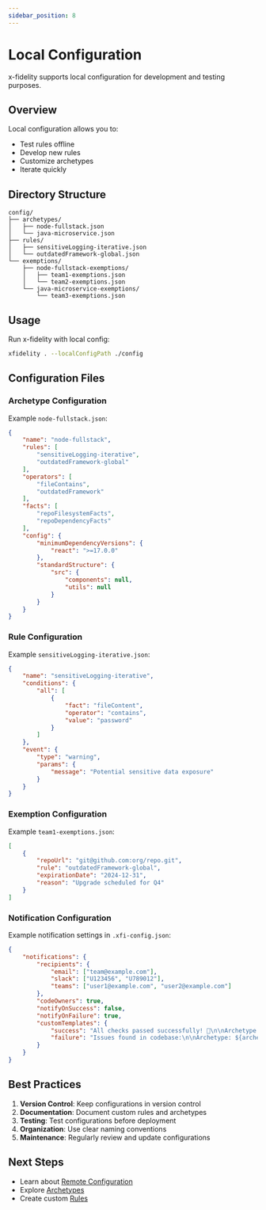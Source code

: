 ```yaml
---
sidebar_position: 8
---
```


# Local Configuration

x-fidelity supports local configuration for development and testing purposes.

## Overview

Local configuration allows you to:
- Test rules offline
- Develop new rules
- Customize archetypes
- Iterate quickly

## Directory Structure

```
config/
├── archetypes/
│   ├── node-fullstack.json
│   └── java-microservice.json
├── rules/
│   ├── sensitiveLogging-iterative.json
│   └── outdatedFramework-global.json
└── exemptions/
    ├── node-fullstack-exemptions/
    │   ├── team1-exemptions.json
    │   └── team2-exemptions.json
    └── java-microservice-exemptions/
        └── team3-exemptions.json
```

## Usage

Run x-fidelity with local config:

```bash
xfidelity . --localConfigPath ./config
```

## Configuration Files

### Archetype Configuration

Example `node-fullstack.json`:
```json
{
    "name": "node-fullstack",
    "rules": [
        "sensitiveLogging-iterative",
        "outdatedFramework-global"
    ],
    "operators": [
        "fileContains",
        "outdatedFramework"
    ],
    "facts": [
        "repoFilesystemFacts",
        "repoDependencyFacts"
    ],
    "config": {
        "minimumDependencyVersions": {
            "react": ">=17.0.0"
        },
        "standardStructure": {
            "src": {
                "components": null,
                "utils": null
            }
        }
    }
}
```

### Rule Configuration

Example `sensitiveLogging-iterative.json`:
```json
{
    "name": "sensitiveLogging-iterative",
    "conditions": {
        "all": [
            {
                "fact": "fileContent",
                "operator": "contains",
                "value": "password"
            }
        ]
    },
    "event": {
        "type": "warning",
        "params": {
            "message": "Potential sensitive data exposure"
        }
    }
}
```

### Exemption Configuration

Example `team1-exemptions.json`:
```json
[
    {
        "repoUrl": "git@github.com:org/repo.git",
        "rule": "outdatedFramework-global",
        "expirationDate": "2024-12-31",
        "reason": "Upgrade scheduled for Q4"
    }
]
```

### Notification Configuration

Example notification settings in `.xfi-config.json`:
```json
{
    "notifications": {
        "recipients": {
            "email": ["team@example.com"],
            "slack": ["U123456", "U789012"],
            "teams": ["user1@example.com", "user2@example.com"]
        },
        "codeOwners": true,
        "notifyOnSuccess": false,
        "notifyOnFailure": true,
        "customTemplates": {
            "success": "All checks passed successfully! 🎉\n\nArchetype: ${archetype}\nFiles analyzed: ${fileCount}\nExecution time: ${executionTime}s",
            "failure": "Issues found in codebase:\n\nArchetype: ${archetype}\nTotal issues: ${totalIssues}\n- Warnings: ${warningCount}\n- Errors: ${errorCount}\n- Fatalities: ${fatalityCount}\n\nAffected files:\n${affectedFiles}"
        }
    }
}
```

## Best Practices

1. **Version Control**: Keep configurations in version control
2. **Documentation**: Document custom rules and archetypes
3. **Testing**: Test configurations before deployment
4. **Organization**: Use clear naming conventions
5. **Maintenance**: Regularly review and update configurations

## Next Steps

- Learn about [Remote Configuration](remote-configuration)
- Explore [Archetypes](archetypes)
- Create custom [Rules](rules)
